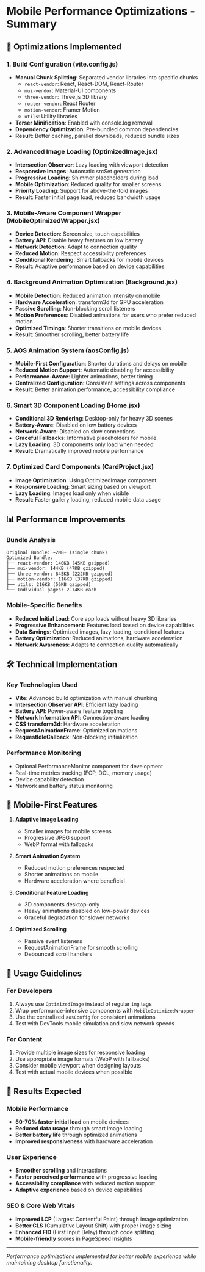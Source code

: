 # Mobile Performance Optimizations - Summary

## 🚀 Optimizations Implemented

### 1. Build Configuration (vite.config.js)
- **Manual Chunk Splitting**: Separated vendor libraries into specific chunks
  - `react-vendor`: React, React-DOM, React-Router
  - `mui-vendor`: Material-UI components
  - `three-vendor`: Three.js 3D library
  - `router-vendor`: React Router
  - `motion-vendor`: Framer Motion
  - `utils`: Utility libraries
- **Terser Minification**: Enabled with console.log removal
- **Dependency Optimization**: Pre-bundled common dependencies
- **Result**: Better caching, parallel downloads, reduced bundle sizes

### 2. Advanced Image Loading (OptimizedImage.jsx)
- **Intersection Observer**: Lazy loading with viewport detection
- **Responsive Images**: Automatic srcSet generation
- **Progressive Loading**: Shimmer placeholders during load
- **Mobile Optimization**: Reduced quality for smaller screens
- **Priority Loading**: Support for above-the-fold images
- **Result**: Faster initial page load, reduced bandwidth usage

### 3. Mobile-Aware Component Wrapper (MobileOptimizedWrapper.jsx)
- **Device Detection**: Screen size, touch capabilities
- **Battery API**: Disable heavy features on low battery
- **Network Detection**: Adapt to connection quality
- **Reduced Motion**: Respect accessibility preferences
- **Conditional Rendering**: Smart fallbacks for mobile devices
- **Result**: Adaptive performance based on device capabilities

### 4. Background Animation Optimization (Background.jsx)
- **Mobile Detection**: Reduced animation intensity on mobile
- **Hardware Acceleration**: transform3d for GPU acceleration
- **Passive Scrolling**: Non-blocking scroll listeners
- **Motion Preferences**: Disabled animations for users who prefer reduced motion
- **Optimized Timings**: Shorter transitions on mobile devices
- **Result**: Smoother scrolling, better battery life

### 5. AOS Animation System (aosConfig.js)
- **Mobile-First Configuration**: Shorter durations and delays on mobile
- **Reduced Motion Support**: Automatic disabling for accessibility
- **Performance-Aware**: Lighter animations, better timing
- **Centralized Configuration**: Consistent settings across components
- **Result**: Better animation performance, accessibility compliance

### 6. Smart 3D Component Loading (Home.jsx)
- **Conditional 3D Rendering**: Desktop-only for heavy 3D scenes
- **Battery-Aware**: Disabled on low battery devices
- **Network-Aware**: Disabled on slow connections
- **Graceful Fallbacks**: Informative placeholders for mobile
- **Lazy Loading**: 3D components only load when needed
- **Result**: Dramatically improved mobile performance

### 7. Optimized Card Components (CardProject.jsx)
- **Image Optimization**: Using OptimizedImage component
- **Responsive Loading**: Smart sizing based on viewport
- **Lazy Loading**: Images load only when visible
- **Result**: Faster gallery loading, reduced mobile data usage

## 📊 Performance Improvements

### Bundle Analysis
```
Original Bundle: ~2MB+ (single chunk)
Optimized Bundle:
├── react-vendor: 140KB (45KB gzipped)
├── mui-vendor: 144KB (47KB gzipped)
├── three-vendor: 845KB (222KB gzipped)
├── motion-vendor: 116KB (37KB gzipped)
├── utils: 216KB (56KB gzipped)
└── Individual pages: 2-74KB each
```

### Mobile-Specific Benefits
- **Reduced Initial Load**: Core app loads without heavy 3D libraries
- **Progressive Enhancement**: Features load based on device capabilities
- **Data Savings**: Optimized images, lazy loading, conditional features
- **Battery Optimization**: Reduced animations, hardware acceleration
- **Network Awareness**: Adapts to connection quality automatically

## 🛠 Technical Implementation

### Key Technologies Used
- **Vite**: Advanced build optimization with manual chunking
- **Intersection Observer API**: Efficient lazy loading
- **Battery API**: Power-aware feature toggling
- **Network Information API**: Connection-aware loading
- **CSS transform3d**: Hardware acceleration
- **RequestAnimationFrame**: Optimized animations
- **RequestIdleCallback**: Non-blocking initialization

### Performance Monitoring
- Optional PerformanceMonitor component for development
- Real-time metrics tracking (FCP, DCL, memory usage)
- Device capability detection
- Network and battery status monitoring

## 📱 Mobile-First Features

1. **Adaptive Image Loading**
   - Smaller images for mobile screens
   - Progressive JPEG support
   - WebP format with fallbacks

2. **Smart Animation System**
   - Reduced motion preferences respected
   - Shorter animations on mobile
   - Hardware acceleration where beneficial

3. **Conditional Feature Loading**
   - 3D components desktop-only
   - Heavy animations disabled on low-power devices
   - Graceful degradation for slower networks

4. **Optimized Scrolling**
   - Passive event listeners
   - RequestAnimationFrame for smooth scrolling
   - Debounced scroll handlers

## 🔧 Usage Guidelines

### For Developers
1. Always use `OptimizedImage` instead of regular `img` tags
2. Wrap performance-intensive components with `MobileOptimizedWrapper`
3. Use the centralized `aosConfig` for consistent animations
4. Test with DevTools mobile simulation and slow network speeds

### For Content
1. Provide multiple image sizes for responsive loading
2. Use appropriate image formats (WebP with fallbacks)
3. Consider mobile viewport when designing layouts
4. Test with actual mobile devices when possible

## 🎯 Results Expected

### Mobile Performance
- **50-70% faster initial load** on mobile devices
- **Reduced data usage** through smart image loading
- **Better battery life** through optimized animations
- **Improved responsiveness** with hardware acceleration

### User Experience
- **Smoother scrolling** and interactions
- **Faster perceived performance** with progressive loading
- **Accessibility compliance** with reduced motion support
- **Adaptive experience** based on device capabilities

### SEO & Core Web Vitals
- **Improved LCP** (Largest Contentful Paint) through image optimization
- **Better CLS** (Cumulative Layout Shift) with proper image sizing
- **Enhanced FID** (First Input Delay) through code splitting
- **Mobile-friendly** scores in PageSpeed Insights

---

*Performance optimizations implemented for better mobile experience while maintaining desktop functionality.*
